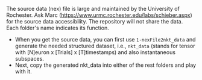 The source data (nex) file is large and maintained by the University of Rochester. Ask Marc (https://www.urmc.rochester.edu/labs/schieber.aspx) for the source data accessibility. The repository will not share the data. Each folder's name indicates its function. 

- When you get the source data, you can first use `1-nexFile2nkt_data` and generate the needed structured dataset, i.e., `nkt_data` (stands for tensor with [N]euron x [Trials] x [T]timestamps) and also instantaneous subspaces.
- Next, copy the generated nkt_data into either of the rest folders and play with it. 
